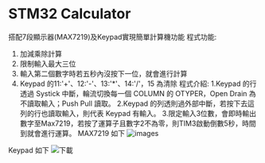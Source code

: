 # STM32 Calculator
 搭配7段顯示器(MAX7219)及Keypad實現簡單計算機功能
 程式功能:
 1. 加減乘除計算
 2. 限制輸入最大三位
 3. 輸入第二個數字時若五秒內沒按下一位，就會進行計算
 4. Keypad 的11:'+'、12:'-'、13:'*'、14:'/'，15 為清除
 程式介紹:
 1.Keypad 的行透過 Systick 中斷，輪流切換每一個 COLUMN 的 OTYPER，Open Drain 為不讀取輸入；Push Pull 讀取。
 2.Keypad 的列透則過外部中斷，若按下去這列的行也讀取輸入，則代表 Keypad 有輸入。
 3.限定輸入3位數，會即時輸出數字至Max7219，若按了運算子且數字2不為零，則TIM3啟動倒數5秒，時間到就會進行運算。
 MAX7219 如下
![images](https://github.com/mikey880870/STM32-Calculator/assets/127172104/d04f8d1f-00e6-4ccb-8318-aba00b923087)

 Keypad 如下
![下載](https://github.com/mikey880870/STM32-Calculator/assets/127172104/20033779-1c8c-4e5e-8a17-77eb78ad1c17)
